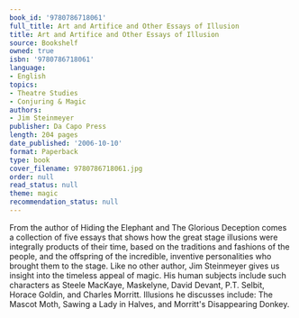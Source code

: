 ```yaml
---
book_id: '9780786718061'
full_title: Art and Artifice and Other Essays of Illusion
title: Art and Artifice and Other Essays of Illusion
source: Bookshelf
owned: true
isbn: '9780786718061'
language:
- English
topics:
- Theatre Studies
- Conjuring & Magic
authors:
- Jim Steinmeyer
publisher: Da Capo Press
length: 204 pages
date_published: '2006-10-10'
format: Paperback
type: book
cover_filename: 9780786718061.jpg
order: null
read_status: null
theme: magic
recommendation_status: null
---
```

From the author of Hiding the Elephant and The Glorious Deception comes a collection of five essays that shows how the great stage illusions were integrally products of their time, based on the traditions and fashions of the people, and the offspring of the incredible, inventive personalities who brought them to the stage. Like no other author, Jim Steinmeyer gives us insight into the timeless appeal of magic. His human subjects include such characters as Steele MacKaye, Maskelyne, David Devant, P.T. Selbit, Horace Goldin, and Charles Morritt. Illusions he discusses include: The Mascot Moth, Sawing a Lady in Halves, and Morritt's Disappearing Donkey.

